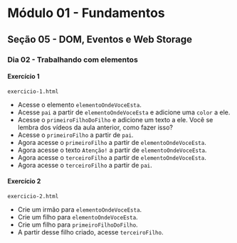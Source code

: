 # Módulo 01 - Fundamentos
## Seção 05 - DOM, Eventos e Web Storage
### Dia 02 - Trabalhando com elementos

#### Exercício 1

    exercicio-1.html

- Acesse o elemento `elementoOndeVoceEsta`.
- Acesse `pai` a partir de `elementoOndeVoceEsta` e adicione uma `color` a ele.
- Acesse o `primeiroFilhoDoFilho` e adicione um texto a ele. Você se lembra dos vídeos da aula anterior, como fazer isso?
- Acesse o `primeiroFilho` a partir de `pai`.
- Agora acesse o `primeiroFilho` a partir de `elementoOndeVoceEsta`.
- Agora acesse o texto `Atenção!` a partir de `elementoOndeVoceEsta`.
- Agora acesse o `terceiroFilho` a partir de `elementoOndeVoceEsta`.
- Agora acesse o `terceiroFilho` a partir de `pai`.

#### Exercício 2

    exercicio-2.html

- Crie um irmão para `elementoOndeVoceEsta`.
- Crie um filho para `elementoOndeVoceEsta`.
- Crie um filho para `primeiroFilhoDoFilho`.
- A partir desse filho criado, acesse `terceiroFilho`.